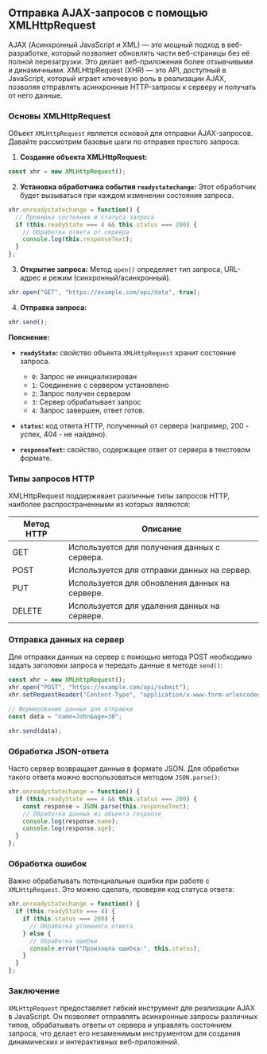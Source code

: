 ## Отправка AJAX-запросов с помощью XMLHttpRequest

AJAX (Асинхронный JavaScript и XML) — это мощный подход в веб-разработке, который позволяет обновлять части веб-страницы без её полной перезагрузки. Это делает веб-приложения более отзывчивыми и динамичными.  XMLHttpRequest (XHR) — это API, доступный в JavaScript, который играет ключевую роль в реализации AJAX, позволяя отправлять асинхронные HTTP-запросы к серверу и получать от него данные. 

### Основы XMLHttpRequest

Объект `XMLHttpRequest` является основой для отправки AJAX-запросов. Давайте рассмотрим базовые шаги по отправке простого запроса:

1. **Создание объекта XMLHttpRequest:**
```javascript
const xhr = new XMLHttpRequest(); 
```
   
2. **Установка обработчика события `readystatechange`:**
   Этот обработчик будет вызываться при каждом изменении состояния запроса.

```javascript
xhr.onreadystatechange = function() {
  // Проверка состояния и статуса запроса
  if (this.readyState === 4 && this.status === 200) {
    // Обработка ответа от сервера
    console.log(this.responseText); 
  }
};
```

3. **Открытие запроса:**
   Метод `open()` определяет тип запроса, URL-адрес и режим (синхронный/асинхронный).
```javascript
xhr.open("GET", "https://example.com/api/data", true); 
```

4. **Отправка запроса:**
```javascript
xhr.send();
```

**Пояснение:**

* **`readyState`:** свойство объекта `XMLHttpRequest` хранит состояние запроса. 
   *  `0`: Запрос не инициализирован
   *  `1`: Соединение с сервером установлено
   *  `2`: Запрос получен сервером
   *  `3`: Сервер обрабатывает запрос
   *  `4`: Запрос завершен, ответ готов.

* **`status`:** код ответа HTTP, полученный от сервера (например, 200 - успех, 404 - не найдено).

* **`responseText`:** свойство, содержащее ответ от сервера в текстовом формате.

### Типы запросов HTTP

XMLHttpRequest поддерживает различные типы запросов HTTP, наиболее распространенными из которых являются:

| Метод HTTP | Описание                                    |
|------------|----------------------------------------------|
| GET        | Используется для получения данных с сервера. |
| POST       | Используется для отправки данных на сервер.  |
| PUT        | Используется для обновления данных на сервере. |
| DELETE     | Используется для удаления данных на сервере.  |


### Отправка данных на сервер

Для отправки данных на сервер с помощью метода POST необходимо задать заголовки запроса и передать данные в методе `send()`:

```javascript
const xhr = new XMLHttpRequest();
xhr.open("POST", "https://example.com/api/submit");
xhr.setRequestHeader("Content-Type", "application/x-www-form-urlencoded");

// Формирование данных для отправки
const data = "name=John&age=30";

xhr.send(data);
```

### Обработка JSON-ответа

Часто сервер возвращает данные в формате JSON. Для обработки такого ответа можно воспользоваться методом `JSON.parse()`:

```javascript
xhr.onreadystatechange = function() {
  if (this.readyState === 4 && this.status === 200) {
    const response = JSON.parse(this.responseText);
    // Обработка данных из объекта response
    console.log(response.name); 
    console.log(response.age); 
  }
};
```

### Обработка ошибок

Важно обрабатывать потенциальные ошибки при работе с `XMLHttpRequest`.  Это можно сделать, проверяя код статуса ответа:

```javascript
xhr.onreadystatechange = function() {
  if (this.readyState === 4) {
    if (this.status === 200) {
      // Обработка успешного ответа
    } else {
      // Обработка ошибки
      console.error("Произошла ошибка:", this.status);
    }
  }
};
```

### Заключение

`XMLHttpRequest` предоставляет гибкий инструмент для реализации AJAX в JavaScript.  Он позволяет отправлять асинхронные запросы различных типов, обрабатывать ответы от сервера и управлять состоянием запроса, что делает его незаменимым инструментом для создания динамических и интерактивных веб-приложений. 
